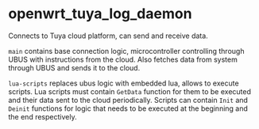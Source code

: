 # openwrt_tuya_log_daemon

Connects to Tuya cloud platform, can send and receive data. 

`main` contains base connection logic, microcontroller controlling through UBUS with instructions from the cloud. Also fetches data from system through UBUS and sends it to the cloud.

`lua-scripts` replaces ubus logic with embedded lua, allows to execute scripts. Lua scripts must contain `GetData` function for them to be executed and their data sent to the cloud periodically.
Scripts can contain `Init` and `Deinit` functions for logic that needs to be executed at the beginning and the end respectively.


